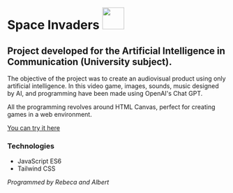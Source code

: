 # Space Invaders <img src="https://www.svgrepo.com/show/1320/rocket.svg" width="50px"></img>
## Project developed for the Artificial Intelligence in Communication (University subject).
The objective of the project was to create an audiovisual product using only artificial intelligence.
In this video game, images, sounds, music designed by AI, and programming have been made using OpenAI's Chat GPT.

All the programming revolves around HTML Canvas, perfect for creating games in a web environment.

[You can try it here](https://galactic-assault.vercel.app)

### Technologies
- JavaScript ES6
- Tailwind CSS

*Programmed by Rebeca and Albert*

